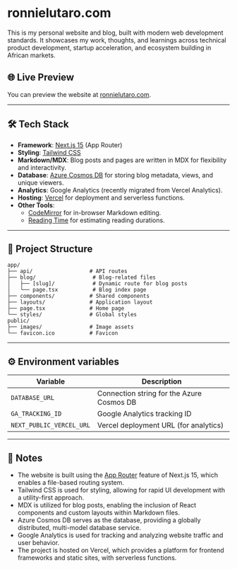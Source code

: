 # ronnielutaro.com

This is my personal website and blog, built with modern web development standards. It showcases my work, thoughts, and learnings across technical product development, startup acceleration, and ecosystem building in African markets.

## 🌐 Live Preview
You can preview the website at [ronnielutaro.com](https://ronnielutaro.com).

---

## 🛠️ Tech Stack
- **Framework**: [Next.js 15](https://nextjs.org/) (App Router)
- **Styling**: [Tailwind CSS](https://tailwindcss.com/)
- **Markdown/MDX**: Blog posts and pages are written in MDX for flexibility and interactivity.
- **Database**: [Azure Cosmos DB](https://azure.microsoft.com/en-us/products/cosmos-db/) for storing blog metadata, views, and unique viewers.
- **Analytics**: Google Analytics (recently migrated from Vercel Analytics).
- **Hosting**: [Vercel](https://vercel.com/) for deployment and serverless functions.
- **Other Tools**:
  - [CodeMirror](https://codemirror.net/) for in-browser Markdown editing.
  - [Reading Time](https://github.com/ngryman/reading-time) for estimating reading durations.

---

## 📂 Project Structure

```plaintext
app/
├── api/                  # API routes
├── blog/                  # Blog-related files
│   ├── [slug]/            # Dynamic route for blog posts
│   └── page.tsx           # Blog index page
├── components/           # Shared components
├── layouts/              # Application layout
├── page.tsx              # Home page
└── styles/               # Global styles
public/
├── images/               # Image assets
└── favicon.ico           # Favicon
```

---

## ⚙️ Environment variables

| Variable                | Description                                      |
|-------------------------|--------------------------------------------------|
| `DATABASE_URL`         | Connection string for the Azure Cosmos DB       |
| `GA_TRACKING_ID`       | Google Analytics tracking ID                     |
| `NEXT_PUBLIC_VERCEL_URL`| Vercel deployment URL (for analytics)          |

---

## 📝 Notes
- The website is built using the [App Router](https://nextjs.org/docs/app/building-your-application/routing) feature of Next.js 15, which enables a file-based routing system.
- Tailwind CSS is used for styling, allowing for rapid UI development with a utility-first approach.
- MDX is utilized for blog posts, enabling the inclusion of React components and custom layouts within Markdown files.
- Azure Cosmos DB serves as the database, providing a globally distributed, multi-model database service.
- Google Analytics is used for tracking and analyzing website traffic and user behavior.
- The project is hosted on Vercel, which provides a platform for frontend frameworks and static sites, with serverless functions.
